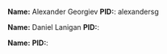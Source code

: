 **Name:** Alexander Georgiev **PID:**: alexandersg

**Name:** Daniel Lanigan **PID:**:

**Name:**  **PID:**:
